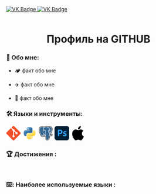 <div id="badges" aling ="center">
  <a href= "https://vk.com/vikulya_broo">
    <img src = "https://img.shields.io/badge/VK-blue?style=for-the-badge&logo=VK&logoColor=white" alt="VK Badge"/>
</a>

<a href= "https://viktoryariy2002.olegovna@gmail.com">
  <img src = "https://img.shields.io/badge/EMAIL-red?style=for-the-badge&logo=Gmail&logoColor-white" alt="VK Badge"/>
</a>
</div>

<div id="viewprof" aling ="center">
  <img src = "https://komarev.com/ghpvc/?username=VikulyaBroo&style=flat-square&color=blue" alt=""/>
</div>

<div id-"heythere" align="center">
<h1> Профиль на GITHUB </h1>
</div>

### :sunrise_over_mountains: Обо мне:

- :camping: факт обо мне

- :airplane: факт обо мне

- :city_sunrise: факт обо мне

### :hammer_and_wrench: Языки и инструменты:

<div>
  <img src="https://github.com/devicons/devicon/blob/master/icons/git/git-original.svg" width="40" height="40" />
  <img src="https://github.com/devicons/devicon/blob/master/icons/python/python-original.svg" width="40" height="40" />
  <img src="https://github.com/devicons/devicon/blob/master/icons/postgresql/postgresql-original.svg" width="40" height="40" />
  <img src="https://github.com/devicons/devicon/blob/master/icons/photoshop/photoshop-original.svg" width="40" height="40" />
  <img src="https://github.com/devicons/devicon/blob/master/icons/apple/apple-original.svg" width="40" height="40" />
  </div>

### :trophy: Достижения :

<div>
  <img src="https://github-profile-trophy.vercel.app/?username=VikulyaBroo" alt=""/>
</div>

### ⌨️: Наиболее используемые языки :
